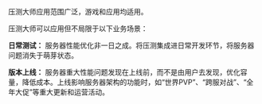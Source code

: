 压测大师应用范围广泛，游戏和应用均适用。

压测大师可以应用但不局限于以下业务场景：

**日常测试：**
服务器性能优化非一日之成。将压测集成进日常开发环节，将服务器问题消失于萌芽状态。

**版本上线：**
服务器重大性能问题发现在上线前，而不是由用户去发现，优化容量，降低成本。上线影响服务器架构的功能时，如“世界PVP”、“跨服对战”、“全年大促”等重大更新和运营活动。
